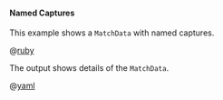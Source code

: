 #### Named Captures

This example shows a ```MatchData``` with named captures.

@[ruby](show.rb)

The output shows details of the ```MatchData```.

@[yaml](show.yaml)
